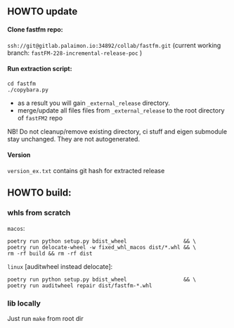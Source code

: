 ## HOWTO update 

#### Clone fastfm repo:
```ssh://git@gitlab.palaimon.io:34892/collab/fastfm.git```
(current working branch: `fastFM-228-incremental-release-poc` )

#### Run extraction script: 
```
cd fastfm
./copybara.py
```
- as a result you will gain `_external_release` directory. 
- merge/update all files files from `_external_release` to the root directory of `fastFM2` repo

NB! Do not cleanup/remove existing directory, ci stuff and eigen submodule stay unchanged. They are not autogenerated.  

#### Version
`version_ex.txt` contains git hash for extracted release

## HOWTO build:

### whls from scratch

`macos`:
```
poetry run python setup.py bdist_wheel                  && \
poetry run delocate-wheel -w fixed_whl_macos dist/*.whl && \
rm -rf build && rm -rf dist
```

`linux` [auditwheel instead delocate]:

```
poetry run python setup.py bdist_wheel                  && \
poetry run auditwheel repair dist/fastfm-*.whl
```

### lib locally
Just run `make` from root dir

